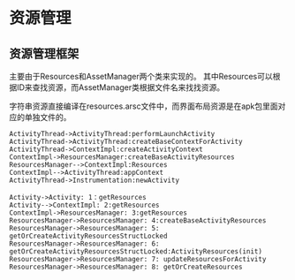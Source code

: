 # 资源管理

## 资源管理框架

主要由于Resources和AssetManager两个类来实现的。
其中Resources可以根据ID来查找资源，而AssetManager类根据文件名来找找资源。

字符串资源直接编译在resources.arsc文件中，而界面布局资源是在apk包里面对应的单独文件的。

```text
ActivityThread->ActivityThread:performLaunchActivity
ActivityThread->ActivityThread:createBaseContextForActivity
ActivityThread->ContextImpl:createActivityContext
ContextImpl->ResourcesManager:createBaseActivityResources
ResourcesManager-->ContextImpl:Resources
ContextImpl-->ActivityThread:appContext
ActivityThread->Instrumentation:newActivity
```

```text
Activity->Activity: 1：getResources
Activity-->ContextImpl: 2:getResources
ContextImpl->ResourcesManager: 3:getResources
ResourcesManager->ResourcesManager: 4:createBaseActivityResources
ResourcesManager->ResourcesManager: 5: getOrCreateActivityResourcesStructLocked
ResourcesManager->ResourcesManager: 6: getOrCreateActivityResourcesStructLocked:ActivityResources(init)
ResourcesManager->ResourcesManager: 7: updateResourcesForActivity
ResourcesManager->ResourcesManager: 8: getOrCreateResources
```
